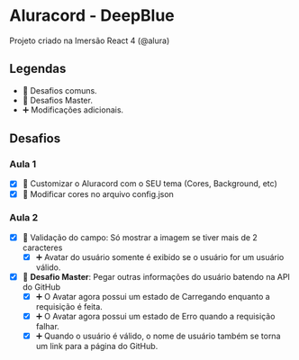 # Aluracord - DeepBlue #

Projeto criado na Imersão React 4 (@alura)

## Legendas

- 🔷 Desafios comuns.
- 👑 Desafios Master.
- ➕ Modificações adicionais.

## Desafios

### Aula 1

- [x] 🔷 Customizar o Aluracord com o SEU tema (Cores, Background, etc)
- [x] 🔷 Modificar cores no arquivo config.json

### Aula 2

- [x] 🔷 Validação do campo: Só mostrar a imagem se tiver mais de 2 caracteres
	- [x] ➕ Avatar do usuário somente é exibido se o usuário for um usuário válido.
- [x] 👑 **Desafio Master**: Pegar outras informações do usuário batendo na API do GitHub
	- [x] ➕ O Avatar agora possui um estado de Carregando enquanto a requisição é feita.
	- [x] ➕ O Avatar agora possui um estado de Erro quando a requisição falhar.
	- [x] ➕ Quando o usuário é válido, o nome de usuário também se torna um link para a página do GitHub.
